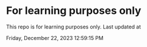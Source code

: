 # For learning purposes only
This repo is for learning purposes only.
Last updated at

Friday, December 22, 2023 12:59:15 PM

